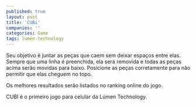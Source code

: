 ```yaml
---
published: true
layout: post
title: 'CUBi'
companies: ''
categories: Game
tags: lumen-technology
---
```

Seu objetivo é juntar as peças que caem sem deixar espaços entre elas. Sempre que uma linha é preenchida, ela será removida e todas as peças acima serão movidas para baixo.
Posicione as peças corretamente para não permitir que elas cheguem no topo.







Os melhores resultados serão listados no ranking online do jogo.

CUBI é o primeiro jogo para celular da Lúmen Technology.